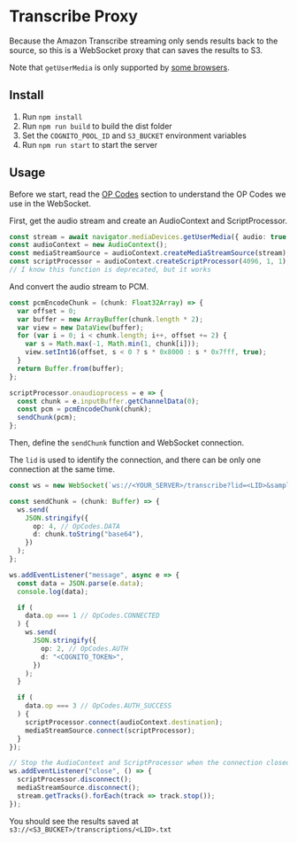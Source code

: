 # Transcribe Proxy

Because the Amazon Transcribe streaming only sends results back to the source,
so this is a WebSocket proxy that can saves the results to S3.

Note that `getUserMedia` is only supported by [some browsers](https://caniuse.com/stream).

## Install

1. Run `npm install`
2. Run `npm run build` to build the dist folder
3. Set the `COGNITO_POOL_ID` and `S3_BUCKET` environment variables
4. Run `npm run start` to start the server

## Usage

Before we start, read the [OP Codes](OPCodes.md) section to understand the OP Codes we use in the WebSocket.

First, get the audio stream and create an AudioContext and ScriptProcessor.

```ts
const stream = await navigator.mediaDevices.getUserMedia({ audio: true });
const audioContext = new AudioContext();
const mediaStreamSource = audioContext.createMediaStreamSource(stream);
const scriptProcessor = audioContext.createScriptProcessor(4096, 1, 1);
// I know this function is deprecated, but it works
```

And convert the audio stream to PCM.

```ts
const pcmEncodeChunk = (chunk: Float32Array) => {
  var offset = 0;
  var buffer = new ArrayBuffer(chunk.length * 2);
  var view = new DataView(buffer);
  for (var i = 0; i < chunk.length; i++, offset += 2) {
    var s = Math.max(-1, Math.min(1, chunk[i]));
    view.setInt16(offset, s < 0 ? s * 0x8000 : s * 0x7fff, true);
  }
  return Buffer.from(buffer);
};

scriptProcessor.onaudioprocess = e => {
  const chunk = e.inputBuffer.getChannelData(0);
  const pcm = pcmEncodeChunk(chunk);
  sendChunk(pcm);
};
```

Then, define the `sendChunk` function and WebSocket connection.

The `lid` is used to identify the connection, and there can be only one connection at the same time.

```ts
const ws = new WebSocket(`ws://<YOUR_SERVER>/transcribe?lid=<LID>&sampleRate=${audioContext.sampleRate}&lang=en-US`);

const sendChunk = (chunk: Buffer) => {
  ws.send(
    JSON.stringify({
      op: 4, // OpCodes.DATA
      d: chunk.toString("base64"),
    })
  );
};

ws.addEventListener("message", async e => {
  const data = JSON.parse(e.data);
  console.log(data);

  if (
    data.op === 1 // OpCodes.CONNECTED
  ) {
    ws.send(
      JSON.stringify({
        op: 2, // OpCodes.AUTH
        d: "<COGNITO_TOKEN>",
      })
    );
  }

  if (
    data.op === 3 // OpCodes.AUTH_SUCCESS
  ) {
    scriptProcessor.connect(audioContext.destination);
    mediaStreamSource.connect(scriptProcessor);
  }
});

// Stop the AudioContext and ScriptProcessor when the connection closed
ws.addEventListener("close", () => {
  scriptProcessor.disconnect();
  mediaStreamSource.disconnect();
  stream.getTracks().forEach(track => track.stop());
});
```

You should see the results saved at `s3://<S3_BUCKET>/transcriptions/<LID>.txt`
